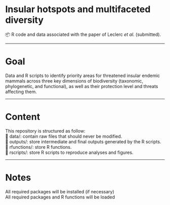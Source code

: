 # Insular hotspots and multifaceted diversity
📦 R code and data associated with the paper of Leclerc *et al.* (submitted).

---
# Goal
Data and R scripts to identify priority areas for threatened insular endemic mammals across three key dimensions of biodiversity (taxonomic, phylogenetic, and functional), as well as their protection level and threats affecting them.

---
# Content
This repository is structured as follow:  
📁 data/: contain raw files that should never be modified.  
📁 outputs/: store intermediate and final outputs generated by the R scripts.  
📁 rfunctions/: store R functions.  
📁 rscripts/: store R scripts to reproduce analyses and figures.  

---
# Notes
All required packages will be installed (if necessary)  
All required packages and R functions will be loaded  
